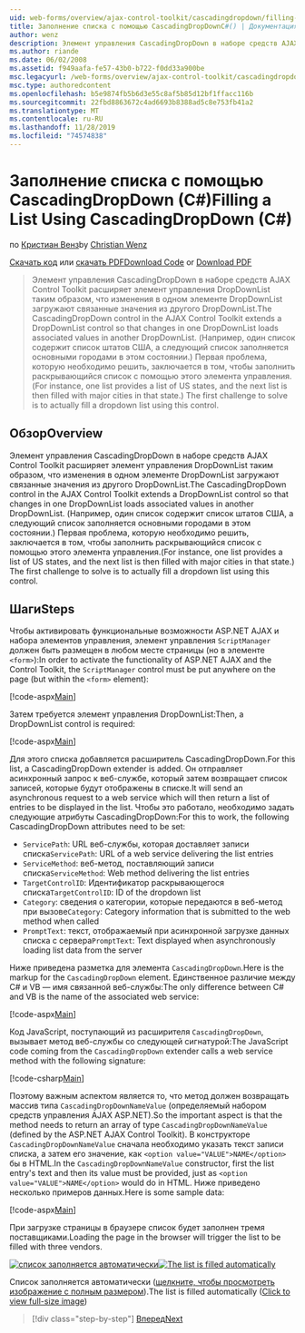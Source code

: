 ```yaml
---
uid: web-forms/overview/ajax-control-toolkit/cascadingdropdown/filling-a-list-using-cascadingdropdown-cs
title: Заполнение списка с помощью CascadingDropDownC#() | Документация Майкрософт
author: wenz
description: Элемент управления CascadingDropDown в наборе средств AJAX Control Toolkit расширяет элемент управления DropDownList таким образом, что изменения в одном элементе DropDownList загружают связанные значения в АНОС...
ms.author: riande
ms.date: 06/02/2008
ms.assetid: f949aafa-fe57-43b0-b722-f0dd33a900be
msc.legacyurl: /web-forms/overview/ajax-control-toolkit/cascadingdropdown/filling-a-list-using-cascadingdropdown-cs
msc.type: authoredcontent
ms.openlocfilehash: b5e9874fb5b6d3e55c8af5b85d12bf1ffacc116b
ms.sourcegitcommit: 22fbd8863672c4ad6693b8388ad5c8e753fb41a2
ms.translationtype: MT
ms.contentlocale: ru-RU
ms.lasthandoff: 11/28/2019
ms.locfileid: "74574838"
---
```

# <a name="filling-a-list-using-cascadingdropdown-c"></a><span data-ttu-id="8905a-103">Заполнение списка с помощью CascadingDropDown (C#)</span><span class="sxs-lookup"><span data-stu-id="8905a-103">Filling a List Using CascadingDropDown (C#)</span></span>

<span data-ttu-id="8905a-104">по [Кристиан Венз](https://github.com/wenz)</span><span class="sxs-lookup"><span data-stu-id="8905a-104">by [Christian Wenz](https://github.com/wenz)</span></span>

<span data-ttu-id="8905a-105">[Скачать код](https://download.microsoft.com/download/9/0/7/907760b1-2c60-4f81-aeb6-ca416a573b0d/cascadingdropdown0.cs.zip) или [скачать PDF](https://download.microsoft.com/download/2/d/c/2dc10e34-6983-41d4-9c08-f78f5387d32b/cascadingdropdown0CS.pdf)</span><span class="sxs-lookup"><span data-stu-id="8905a-105">[Download Code](https://download.microsoft.com/download/9/0/7/907760b1-2c60-4f81-aeb6-ca416a573b0d/cascadingdropdown0.cs.zip) or [Download PDF](https://download.microsoft.com/download/2/d/c/2dc10e34-6983-41d4-9c08-f78f5387d32b/cascadingdropdown0CS.pdf)</span></span>

> <span data-ttu-id="8905a-106">Элемент управления CascadingDropDown в наборе средств AJAX Control Toolkit расширяет элемент управления DropDownList таким образом, что изменения в одном элементе DropDownList загружают связанные значения из другого DropDownList.</span><span class="sxs-lookup"><span data-stu-id="8905a-106">The CascadingDropDown control in the AJAX Control Toolkit extends a DropDownList control so that changes in one DropDownList loads associated values in another DropDownList.</span></span> <span data-ttu-id="8905a-107">(Например, один список содержит список штатов США, а следующий список заполняется основными городами в этом состоянии.) Первая проблема, которую необходимо решить, заключается в том, чтобы заполнить раскрывающийся список с помощью этого элемента управления.</span><span class="sxs-lookup"><span data-stu-id="8905a-107">(For instance, one list provides a list of US states, and the next list is then filled with major cities in that state.) The first challenge to solve is to actually fill a dropdown list using this control.</span></span>

## <a name="overview"></a><span data-ttu-id="8905a-108">Обзор</span><span class="sxs-lookup"><span data-stu-id="8905a-108">Overview</span></span>

<span data-ttu-id="8905a-109">Элемент управления CascadingDropDown в наборе средств AJAX Control Toolkit расширяет элемент управления DropDownList таким образом, что изменения в одном элементе DropDownList загружают связанные значения из другого DropDownList.</span><span class="sxs-lookup"><span data-stu-id="8905a-109">The CascadingDropDown control in the AJAX Control Toolkit extends a DropDownList control so that changes in one DropDownList loads associated values in another DropDownList.</span></span> <span data-ttu-id="8905a-110">(Например, один список содержит список штатов США, а следующий список заполняется основными городами в этом состоянии.) Первая проблема, которую необходимо решить, заключается в том, чтобы заполнить раскрывающийся список с помощью этого элемента управления.</span><span class="sxs-lookup"><span data-stu-id="8905a-110">(For instance, one list provides a list of US states, and the next list is then filled with major cities in that state.) The first challenge to solve is to actually fill a dropdown list using this control.</span></span>

## <a name="steps"></a><span data-ttu-id="8905a-111">Шаги</span><span class="sxs-lookup"><span data-stu-id="8905a-111">Steps</span></span>

<span data-ttu-id="8905a-112">Чтобы активировать функциональные возможности ASP.NET AJAX и набора элементов управления, элемент управления `ScriptManager` должен быть размещен в любом месте страницы (но в элементе `<form>`):</span><span class="sxs-lookup"><span data-stu-id="8905a-112">In order to activate the functionality of ASP.NET AJAX and the Control Toolkit, the `ScriptManager` control must be put anywhere on the page (but within the `<form>` element):</span></span>

[!code-aspx[Main](filling-a-list-using-cascadingdropdown-cs/samples/sample1.aspx)]

<span data-ttu-id="8905a-113">Затем требуется элемент управления DropDownList:</span><span class="sxs-lookup"><span data-stu-id="8905a-113">Then, a DropDownList control is required:</span></span>

[!code-aspx[Main](filling-a-list-using-cascadingdropdown-cs/samples/sample2.aspx)]

<span data-ttu-id="8905a-114">Для этого списка добавляется расширитель CascadingDropDown.</span><span class="sxs-lookup"><span data-stu-id="8905a-114">For this list, a CascadingDropDown extender is added.</span></span> <span data-ttu-id="8905a-115">Он отправляет асинхронный запрос к веб-службе, который затем возвращает список записей, которые будут отображены в списке.</span><span class="sxs-lookup"><span data-stu-id="8905a-115">It will send an asynchronous request to a web service which will then return a list of entries to be displayed in the list.</span></span> <span data-ttu-id="8905a-116">Чтобы это работало, необходимо задать следующие атрибуты CascadingDropDown:</span><span class="sxs-lookup"><span data-stu-id="8905a-116">For this to work, the following CascadingDropDown attributes need to be set:</span></span>

- <span data-ttu-id="8905a-117">`ServicePath`: URL веб-службы, которая доставляет записи списка</span><span class="sxs-lookup"><span data-stu-id="8905a-117">`ServicePath`: URL of a web service delivering the list entries</span></span>
- <span data-ttu-id="8905a-118">`ServiceMethod`: веб-метод, поставляющий записи списка</span><span class="sxs-lookup"><span data-stu-id="8905a-118">`ServiceMethod`: Web method delivering the list entries</span></span>
- <span data-ttu-id="8905a-119">`TargetControlID`: Идентификатор раскрывающегося списка</span><span class="sxs-lookup"><span data-stu-id="8905a-119">`TargetControlID`: ID of the dropdown list</span></span>
- <span data-ttu-id="8905a-120">`Category`: сведения о категории, которые передаются в веб-метод при вызове</span><span class="sxs-lookup"><span data-stu-id="8905a-120">`Category`: Category information that is submitted to the web method when called</span></span>
- <span data-ttu-id="8905a-121">`PromptText`: текст, отображаемый при асинхронной загрузке данных списка с сервера</span><span class="sxs-lookup"><span data-stu-id="8905a-121">`PromptText`: Text displayed when asynchronously loading list data from the server</span></span>

<span data-ttu-id="8905a-122">Ниже приведена разметка для элемента `CascadingDropDown`.</span><span class="sxs-lookup"><span data-stu-id="8905a-122">Here is the markup for the `CascadingDropDown` element.</span></span> <span data-ttu-id="8905a-123">Единственное различие между C# и VB — имя связанной веб-службы:</span><span class="sxs-lookup"><span data-stu-id="8905a-123">The only difference between C# and VB is the name of the associated web service:</span></span>

[!code-aspx[Main](filling-a-list-using-cascadingdropdown-cs/samples/sample3.aspx)]

<span data-ttu-id="8905a-124">Код JavaScript, поступающий из расширителя `CascadingDropDown`, вызывает метод веб-службы со следующей сигнатурой:</span><span class="sxs-lookup"><span data-stu-id="8905a-124">The JavaScript code coming from the `CascadingDropDown` extender calls a web service method with the following signature:</span></span>

[!code-csharp[Main](filling-a-list-using-cascadingdropdown-cs/samples/sample4.cs)]

<span data-ttu-id="8905a-125">Поэтому важным аспектом является то, что метод должен возвращать массив типа `CascadingDropDownNameValue` (определяемый набором средств управления AJAX ASP.NET).</span><span class="sxs-lookup"><span data-stu-id="8905a-125">So the important aspect is that the method needs to return an array of type `CascadingDropDownNameValue` (defined by the ASP.NET AJAX Control Toolkit).</span></span> <span data-ttu-id="8905a-126">В конструкторе `CascadingDropDownNameValue` сначала необходимо указать текст записи списка, а затем его значение, как `<option value="VALUE">NAME</option>` бы в HTML.</span><span class="sxs-lookup"><span data-stu-id="8905a-126">In the `CascadingDropDownNameValue` constructor, first the list entry's text and then its value must be provided, just as `<option value="VALUE">NAME</option>` would do in HTML.</span></span> <span data-ttu-id="8905a-127">Ниже приведено несколько примеров данных.</span><span class="sxs-lookup"><span data-stu-id="8905a-127">Here is some sample data:</span></span>

[!code-aspx[Main](filling-a-list-using-cascadingdropdown-cs/samples/sample5.aspx)]

<span data-ttu-id="8905a-128">При загрузке страницы в браузере список будет заполнен тремя поставщиками.</span><span class="sxs-lookup"><span data-stu-id="8905a-128">Loading the page in the browser will trigger the list to be filled with three vendors.</span></span>

<span data-ttu-id="8905a-129">[![список заполняется автоматически](filling-a-list-using-cascadingdropdown-cs/_static/image2.png)](filling-a-list-using-cascadingdropdown-cs/_static/image1.png)</span><span class="sxs-lookup"><span data-stu-id="8905a-129">[![The list is filled automatically](filling-a-list-using-cascadingdropdown-cs/_static/image2.png)](filling-a-list-using-cascadingdropdown-cs/_static/image1.png)</span></span>

<span data-ttu-id="8905a-130">Список заполняется автоматически ([щелкните, чтобы просмотреть изображение с полным размером](filling-a-list-using-cascadingdropdown-cs/_static/image3.png)).</span><span class="sxs-lookup"><span data-stu-id="8905a-130">The list is filled automatically ([Click to view full-size image](filling-a-list-using-cascadingdropdown-cs/_static/image3.png))</span></span>

> [!div class="step-by-step"]
> [<span data-ttu-id="8905a-131">Вперед</span><span class="sxs-lookup"><span data-stu-id="8905a-131">Next</span></span>](using-cascadingdropdown-with-a-database-cs.md)
